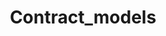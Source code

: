 ---  
schema: Contract_models,Contract_models,Contract_models,Contract_models,Contract_models,Contract_models,Contract_models,Contract_models,Contract_models,Contract_models,Contract_models,Contract_models,Contract_models,Contract_models  
title: Contract_models  
organization: Sample Department  
notes: Used in 16 lineage(s)  
resources:  
  - name: Contract_models 
    url: abfs://system/Contract_models 
    format : parquet  
license: None  
category:
  - Education  
maintainer: User  
maintainer_email: UserMail  
---